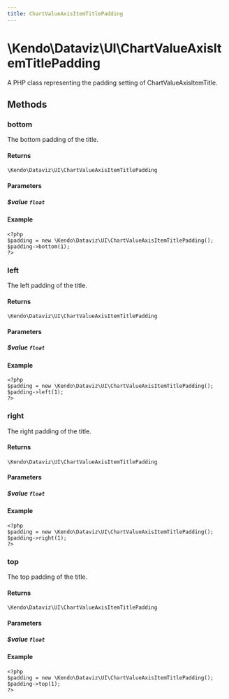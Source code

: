 ```yaml
---
title: ChartValueAxisItemTitlePadding
---
```


# \Kendo\Dataviz\UI\ChartValueAxisItemTitlePadding

A PHP class representing the padding setting of ChartValueAxisItemTitle.


## Methods

### bottom
The bottom padding of the title.

#### Returns
`\Kendo\Dataviz\UI\ChartValueAxisItemTitlePadding`

#### Parameters

##### $value `float`



#### Example 
    <?php
    $padding = new \Kendo\Dataviz\UI\ChartValueAxisItemTitlePadding();
    $padding->bottom(1);
    ?>

### left
The left padding of the title.

#### Returns
`\Kendo\Dataviz\UI\ChartValueAxisItemTitlePadding`

#### Parameters

##### $value `float`



#### Example 
    <?php
    $padding = new \Kendo\Dataviz\UI\ChartValueAxisItemTitlePadding();
    $padding->left(1);
    ?>

### right
The right padding of the title.

#### Returns
`\Kendo\Dataviz\UI\ChartValueAxisItemTitlePadding`

#### Parameters

##### $value `float`



#### Example 
    <?php
    $padding = new \Kendo\Dataviz\UI\ChartValueAxisItemTitlePadding();
    $padding->right(1);
    ?>

### top
The top padding of the title.

#### Returns
`\Kendo\Dataviz\UI\ChartValueAxisItemTitlePadding`

#### Parameters

##### $value `float`



#### Example 
    <?php
    $padding = new \Kendo\Dataviz\UI\ChartValueAxisItemTitlePadding();
    $padding->top(1);
    ?>

